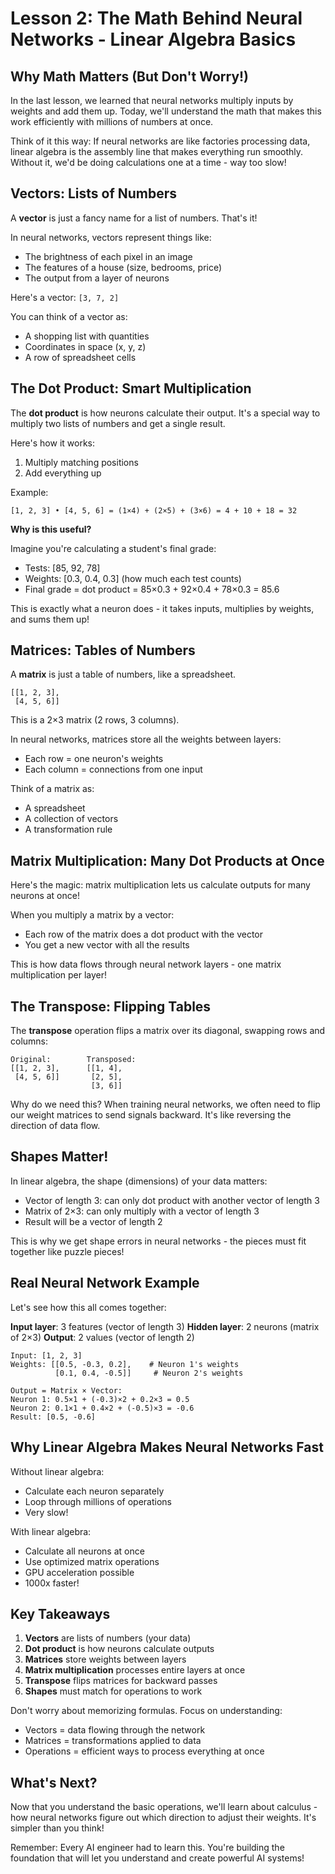 # Lesson 2: The Math Behind Neural Networks - Linear Algebra Basics

## Why Math Matters (But Don't Worry!)

In the last lesson, we learned that neural networks multiply inputs by weights and add them up. Today, we'll understand the math that makes this work efficiently with millions of numbers at once.

Think of it this way: If neural networks are like factories processing data, linear algebra is the assembly line that makes everything run smoothly. Without it, we'd be doing calculations one at a time - way too slow!

## Vectors: Lists of Numbers

A **vector** is just a fancy name for a list of numbers. That's it!

In neural networks, vectors represent things like:

- The brightness of each pixel in an image
- The features of a house (size, bedrooms, price)
- The output from a layer of neurons

Here's a vector: `[3, 7, 2]`

You can think of a vector as:

- A shopping list with quantities
- Coordinates in space (x, y, z)
- A row of spreadsheet cells

## The Dot Product: Smart Multiplication

The **dot product** is how neurons calculate their output. It's a special way to multiply two lists of numbers and get a single result.

Here's how it works:

1. Multiply matching positions
2. Add everything up

Example:

```
[1, 2, 3] • [4, 5, 6] = (1×4) + (2×5) + (3×6) = 4 + 10 + 18 = 32
```

**Why is this useful?**

Imagine you're calculating a student's final grade:

- Tests: [85, 92, 78]
- Weights: [0.3, 0.4, 0.3] (how much each test counts)
- Final grade = dot product = 85×0.3 + 92×0.4 + 78×0.3 = 85.6

This is exactly what a neuron does - it takes inputs, multiplies by weights, and sums them up!

## Matrices: Tables of Numbers

A **matrix** is just a table of numbers, like a spreadsheet.

```
[[1, 2, 3],
 [4, 5, 6]]
```

This is a 2×3 matrix (2 rows, 3 columns).

In neural networks, matrices store all the weights between layers:

- Each row = one neuron's weights
- Each column = connections from one input

Think of a matrix as:

- A spreadsheet
- A collection of vectors
- A transformation rule

## Matrix Multiplication: Many Dot Products at Once

Here's the magic: matrix multiplication lets us calculate outputs for many neurons at once!

When you multiply a matrix by a vector:

- Each row of the matrix does a dot product with the vector
- You get a new vector with all the results

This is how data flows through neural network layers - one matrix multiplication per layer!

## The Transpose: Flipping Tables

The **transpose** operation flips a matrix over its diagonal, swapping rows and columns:

```
Original:        Transposed:
[[1, 2, 3],      [[1, 4],
 [4, 5, 6]]       [2, 5],
                  [3, 6]]
```

Why do we need this? When training neural networks, we often need to flip our weight matrices to send signals backward. It's like reversing the direction of data flow.

## Shapes Matter!

In linear algebra, the shape (dimensions) of your data matters:

- Vector of length 3: can only dot product with another vector of length 3
- Matrix of 2×3: can only multiply with a vector of length 3
- Result will be a vector of length 2

This is why we get shape errors in neural networks - the pieces must fit together like puzzle pieces!

## Real Neural Network Example

Let's see how this all comes together:

**Input layer**: 3 features (vector of length 3)
**Hidden layer**: 2 neurons (matrix of 2×3)
**Output**: 2 values (vector of length 2)

```
Input: [1, 2, 3]
Weights: [[0.5, -0.3, 0.2],    # Neuron 1's weights
          [0.1, 0.4, -0.5]]     # Neuron 2's weights

Output = Matrix × Vector:
Neuron 1: 0.5×1 + (-0.3)×2 + 0.2×3 = 0.5
Neuron 2: 0.1×1 + 0.4×2 + (-0.5)×3 = -0.6
Result: [0.5, -0.6]
```

## Why Linear Algebra Makes Neural Networks Fast

Without linear algebra:

- Calculate each neuron separately
- Loop through millions of operations
- Very slow!

With linear algebra:

- Calculate all neurons at once
- Use optimized matrix operations
- GPU acceleration possible
- 1000x faster!

## Key Takeaways

1. **Vectors** are lists of numbers (your data)
2. **Dot product** is how neurons calculate outputs
3. **Matrices** store weights between layers
4. **Matrix multiplication** processes entire layers at once
5. **Transpose** flips matrices for backward passes
6. **Shapes** must match for operations to work

Don't worry about memorizing formulas. Focus on understanding:

- Vectors = data flowing through the network
- Matrices = transformations applied to data
- Operations = efficient ways to process everything at once

## What's Next?

Now that you understand the basic operations, we'll learn about calculus - how neural networks figure out which direction to adjust their weights. It's simpler than you think!

Remember: Every AI engineer had to learn this. You're building the foundation that will let you understand and create powerful AI systems!
